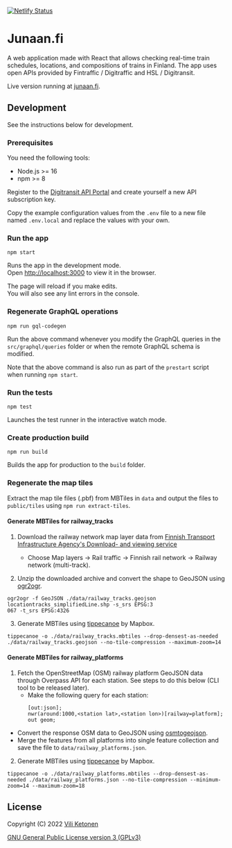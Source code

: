 [![Netlify Status](https://api.netlify.com/api/v1/badges/62a70830-6ab5-4a0e-9299-ed99b72b67a0/deploy-status)](https://app.netlify.com/sites/junaan/deploys)

# Junaan.fi

A web application made with React that allows checking real-time train schedules, locations, and compositions of trains in Finland. The app uses open APIs provided by Fintraffic / Digitraffic and HSL / Digitransit.

Live version running at [junaan.fi](https://junaan.fi).

## Development

See the instructions below for development.

### Prerequisites

You need the following tools:

- Node.js >= 16
- npm >= 8

Register to the [Digitransit API Portal](https://portal-api.digitransit.fi/) and create yourself a new API subscription key.

Copy the example configuration values from the `.env` file to a new file named `.env.local` and replace the values with your own.

### Run the app

```
npm start
```

Runs the app in the development mode.\
Open [http://localhost:3000](http://localhost:3000) to view it in the browser.

The page will reload if you make edits.\
You will also see any lint errors in the console.

### Regenerate GraphQL operations

```
npm run gql-codegen
```

Run the above command whenever you modify the GraphQL queries in the `src/graphql/queries` folder or when the remote GraphQL schema is modified.

Note that the above command is also run as part of the `prestart` script when running `npm start`.

### Run the tests

```
npm test
```

Launches the test runner in the interactive watch mode.

### Create production build

```
npm run build
```

Builds the app for production to the `build` folder.

### Regenerate the map tiles

Extract the map tile files (.pbf) from MBTiles in `data` and output the files to `public/tiles` using `npm run extract-tiles`.

#### Generate MBTiles for railway_tracks

1. Download the railway network map layer data from [Finnish Transport Infrastructure Agency's Download- and viewing service](https://julkinen.vayla.fi/oskari/?lang=en)

   - Choose Map layers -> Rail traffic -> Finnish rail network -> Railway network (multi-track).

2. Unzip the downloaded archive and convert the shape to GeoJSON using [ogr2ogr](https://gdal.org/programs/ogr2ogr.html).

```
ogr2ogr -f GeoJSON ./data/railway_tracks.geojson locationtracks_simplifiedLine.shp -s_srs EPSG:3
067 -t_srs EPSG:4326
```

3. Generate MBTiles using [tippecanoe](https://github.com/mapbox/tippecanoe) by Mapbox.

```
tippecanoe -o ./data/railway_tracks.mbtiles --drop-densest-as-needed ./data/railway_tracks.geojson --no-tile-compression --maximum-zoom=14
```

#### Generate MBTiles for railway_platforms

1. Fetch the OpenStreetMap (OSM) railway platform GeoJSON data through Overpass API for each station. See steps to do this below (CLI tool to be released later).
   - Make the following query for each station:
     ```
     [out:json];
     nwr(around:1000,<station lat>,<station lon>)[railway=platform];
     out geom;
     ```

- Convert the response OSM data to GeoJSON using [osmtogeojson](https://www.npmjs.com/package/osmtogeojson).
- Merge the features from all platforms into single feature collection and save the file to `data/railway_platforms.json`.

2. Generate MBTiles using [tippecanoe](https://github.com/mapbox/tippecanoe) by Mapbox.

```
tippecanoe -o ./data/railway_platforms.mbtiles --drop-densest-as-needed ./data/railway_platforms.json --no-tile-compression --minimum-zoom=14 --maximum-zoom=18
```

## License

Copyright (C) 2022 [Vili Ketonen](https://github.com/viliket)

[GNU General Public License version 3 (GPLv3)](gpl-3.0.txt)
